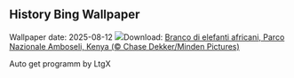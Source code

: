 ## History Bing Wallpaper
Wallpaper date: 2025-08-12
![](https://www.bing.com/th?id=OHR.KenyaElephants_IT-IT2826374695_UHD.jpg&w=1000)Download: [Branco di elefanti africani, Parco Nazionale Amboseli, Kenya (© Chase Dekker/Minden Pictures)](https://www.bing.com/th?id=OHR.KenyaElephants_IT-IT2826374695_UHD.jpg)

Auto get programm by LtgX
